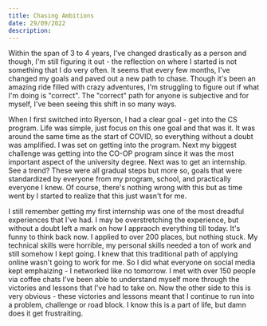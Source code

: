 ```yaml
---
title: Chasing Ambitions 
date: 29/09/2022
description:  
---
```

Within the span of 3 to 4 years, I've changed drastically as a person and though, I'm still figuring it out - the reflection on where I started is not something that I do very often. It seems that every few months, I've changed my goals and paved out a new path to chase. Though it's been an amazing ride filled with crazy adventures, I'm struggling to figure out if what I'm doing is "correct". The "correct" path for anyone is subjective and for myself, I've been seeing this shift in so many ways. 

When I first switched into Ryerson, I had a clear goal - get into the CS program. Life was simple, just focus on this one goal and that was it. It was around the same time as the start of COVID, so everything without a doubt was amplified. I was set on getting into the program. Next my biggest challenge was getting into the CO-OP program since it was the most important aspect of the university degree. Next was to get an internship. See a trend? These were all gradual steps but more so, goals that were standardized by everyone from my program, school, and practically everyone I knew. Of course, there's nothing wrong with this but as time went by I started to realize that this just wasn't for me.

I still remember getting my first internship was one of the most dreadful experiences that I've had. I may be overstretching the experience, but without a doubt left a mark on how I appraoch everything till today. It's funny to think back now. I applied to over 200 places, but nothing stuck. My technical skills were horrible, my personal skills needed a ton of work and still somehow I kept going. I knew that this traditional path of applying online wasn't going to work for me. So I did what everyone on social media kept emphaizing - I networked like no tomorrow. I met with over 150 people via coffee chats 
 I've been able to understand myself more through the victories and lessons that I've had to take on. Now the other side to this is very obvious - these victories and lessons meant that I continue to run into a problem, challenge or road block. I know this is a part of life, but damn does it get frustraiting.

